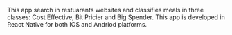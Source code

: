 This app search in restuarants websites and classifies meals in three classes: Cost Effective, Bit Pricier and Big Spender. This app is developed in React Native for both IOS and Andriod platforms. 
